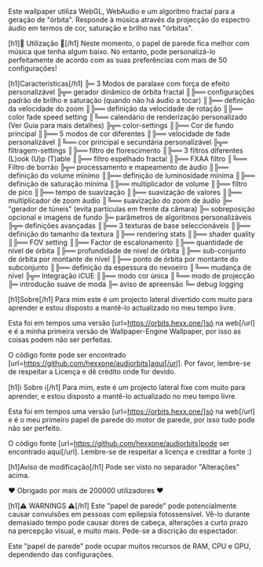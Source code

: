 Este wallpaper utiliza WebGL, WebAudio e um algoritmo fractal para a geração de "órbita". Responde à música através da projecção do espectro áudio em termos de cor, saturação e brilho nas "órbitas".

[h1]🧬 Utilização 🧬[/h1]
Neste momento, o papel de parede fica melhor com música que tenha algum baixo.
No entanto, pode personalizá-lo perfeitamente de acordo com as suas preferências com mais de 50 configurações!

[h1]Características[/h1]
╠═ 3 Modos de paralaxe com força de efeito personalizável
╠╦═ gerador dinâmico de órbita fractal
║╠══ configurações padrão de brilho e saturação (quando não há áudio a tocar)
║╠══ definição da velocidade do zoom
║╠══ definição da velocidade de rotação
║╠══ color fade speed setting
║╚══ calendário de renderização personalizado (Ver Guia para mais detalhes)
╠╦═ color-settings
║╠══ Cor de fundo principal
║╠══ 5 modos de cor diferentes
║╠══ velocidade de fade personalizável
║╚══ cor principal e secundária personalizável
╠╦═ filtragem-settings
║╠══ filtro de florescimento
║╠══ 3 filtros diferentes (L)ook (U)p (T)able
║╠══ filtro espelhado fractal
║╠══ FXAA filtro
║╚══ Filtro de borrão
╠╦═ processamento e mapeamento de áudio
║╠══ definição do volume mínimo
║╠══ definição de luminosidade mínima
║╠══ definição de saturação mínima
║╠══ multiplicador de volume
║╠══ filtro de pico
║╠══ tempo de suavização
║╠══ suavização de valores
║╠══ multiplicador de zoom áudio
║╚══ suavização do zoom de áudio
╠═ "gerador de túneis" (evita partículas em frente da câmara)
╠═ sobreposição opcional e imagens de fundo
╠═ parâmetros de algoritmos personalizáveis
╠╦═ definições avançadas
║╠══ 3 texturas de base seleccionáveis
║╠══ definição do tamanho da textura
║╠══ rendering stats
║╠══ shader quality
║╠══ FOV setting
║╠══ Factor de escalonamento
║╠══ quantidade de nível de órbita
║╠══ profundidade de nível de órbita
║╠══ sub-conjunto de órbita por montante de nível
║╠══ ponto de órbita por montante do subconjunto
║╠══ definição da espessura do nevoeiro
║╚══ mudança de nível
╠╦═ Integração iCUE
║╠══ modo cor única
║╚══ modo de projecção
╠═ introdução suave de moda
╠═ aviso de apreensão
╚═ debug logging

[h1]Sobre[/h1]
Para mim este é um projecto lateral divertido com muito para aprender e estou disposto a mantê-lo actualizado no meu tempo livre. 

Esta foi em tempos uma versão [url=https://orbits.hexx.one/]só na web[/url] e é a minha primeira versão de Wallpaper-Engine Wallpaper, por isso as coisas podem não ser perfeitas.

O código fonte pode ser encontrado [url=https://github.com/hexxone/audiorbits]aqui[/url]. Por favor, lembre-se de respeitar a Licença e dê crédito onde for devido.


[h1]ℹ️ Sobre ℹ️[/h1]
Para mim, este é um projecto lateral fixe com muito para aprender, e estou disposto a mantê-lo actualizado no meu tempo livre. 

Esta foi em tempos uma versão [url=https://orbits.hexx.one/]só na web[/url] e é o meu primeiro papel de parede do motor de parede, por isso tudo pode não ser perfeito.

O código fonte [url=https://github.com/hexxone/audiorbits]pode ser encontrado aqui[/url]. Lembre-se de respeitar a licença e creditar a fonte :)


[h1]Aviso de modificação[/h1]
Pode ser visto no separador "Alterações" acima.


❤️ Obrigado por mais de 200000 utilizadores ❤️


[h1]⚠️ WARNINGS ⚠️[/h1]
Este "papel de parede" pode potencialmente causar convulsões em pessoas com epilepsia fotossensível.
Vê-lo durante demasiado tempo pode causar dores de cabeça, alterações a curto prazo na percepção visual, e muito mais.
Pede-se a discrição do espectador.

Este "papel de parede" pode ocupar muitos recursos de RAM, CPU e GPU, dependendo das configurações.
